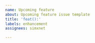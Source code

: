 ```yaml
---
name: Upcoming feature
about: Upcoming feature issue template
title: 'feat():'
labels: enhancement
assignees: simxnet

---
```




